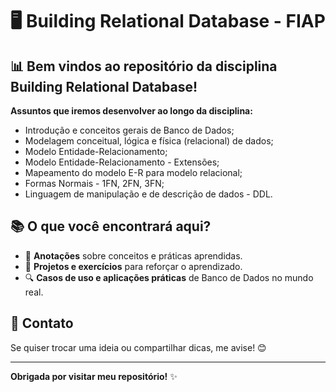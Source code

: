 # 🖥️ Building Relational Database - FIAP
 
## 📊 Bem vindos ao repositório da disciplina Building Relational Database!
<strong>Assuntos que iremos desenvolver ao longo da disciplina:</strong>

- Introdução e conceitos gerais de Banco de Dados;
- Modelagem conceitual, lógica e física (relacional) de dados;
- Modelo Entidade-Relacionamento;
- Modelo Entidade-Relacionamento - Extensões;
- Mapeamento do modelo E-R para modelo relacional;
- Formas Normais - 1FN, 2FN, 3FN;
- Linguagem de manipulação e de descrição de dados - DDL.

## 📚 O que você encontrará aqui?
 
- 📑 <strong>Anotações</strong> sobre conceitos e práticas aprendidas.
- 🚀 <strong>Projetos e exercícios</strong> para reforçar o aprendizado.
- 🔍 <strong>Casos de uso e aplicações práticas</strong> de Banco de Dados no mundo real.
 
 
## 💬 Contato
 
Se quiser trocar uma ideia ou compartilhar dicas, me avise! 😊
 
---
 
**Obrigada por visitar meu repositório!** ✨